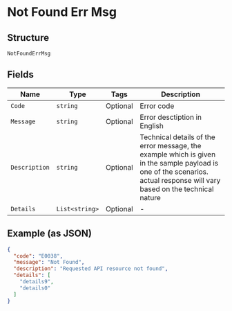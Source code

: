 
# Not Found Err Msg

## Structure

`NotFoundErrMsg`

## Fields

| Name | Type | Tags | Description |
|  --- | --- | --- | --- |
| `Code` | `string` | Optional | Error code |
| `Message` | `string` | Optional | Error desctiption in English |
| `Description` | `string` | Optional | Technical details of the error message, the example which is given in the sample payload is one of the scenarios. actual response will vary based on the technical nature |
| `Details` | `List<string>` | Optional | - |

## Example (as JSON)

```json
{
  "code": "E0038",
  "message": "Not Found",
  "description": "Requested API resource not found",
  "details": [
    "details9",
    "details0"
  ]
}
```

